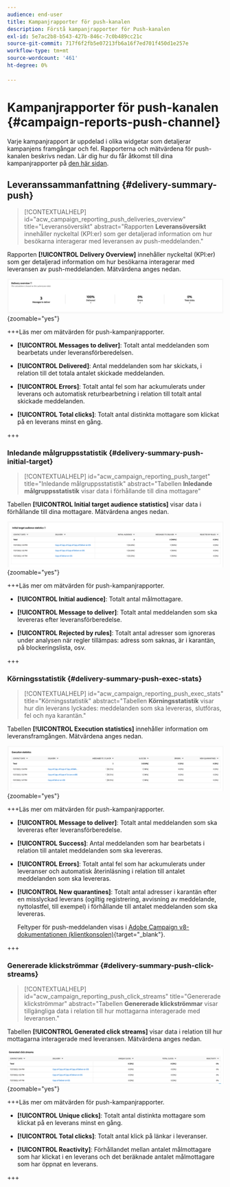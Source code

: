 ```yaml
---
audience: end-user
title: Kampanjrapporter för push-kanalen
description: Förstå kampanjrapporter för Push-kanalen
exl-id: 5e7ac2b8-b543-427b-846c-7c0b489cc21c
source-git-commit: 717f6f2fb5e07213fb6a16f7ed701f450d1e257e
workflow-type: tm+mt
source-wordcount: '461'
ht-degree: 0%

---
```


# Kampanjrapporter för push-kanalen {#campaign-reports-push-channel}

Varje kampanjrapport är uppdelad i olika widgetar som detaljerar kampanjens framgångar och fel. Rapporterna och mätvärdena för push-kanalen beskrivs nedan. Lär dig hur du får åtkomst till dina kampanjrapporter på [den här sidan](campaign-reports.md).

## Leveranssammanfattning {#delivery-summary-push}

>[!CONTEXTUALHELP]
>id="acw_campaign_reporting_push_deliveries_overview"
>title="Leveransöversikt"
>abstract="Rapporten **Leveransöversikt** innehåller nyckeltal (KPI:er) som ger detaljerad information om hur besökarna interagerar med leveransen av push-meddelanden."

Rapporten **[!UICONTROL Delivery Overview]** innehåller nyckeltal (KPI:er) som ger detaljerad information om hur besökarna interagerar med leveransen av push-meddelanden. Mätvärdena anges nedan.

![](assets/campaign-reporting-push-summary.png){zoomable="yes"}


+++Läs mer om mätvärden för push-kampanjrapporter.

* **[!UICONTROL Messages to deliver]**: Totalt antal meddelanden som bearbetats under leveransförberedelsen.

* **[!UICONTROL Delivered]**: Antal meddelanden som har skickats, i relation till det totala antalet skickade meddelanden.

* **[!UICONTROL Errors]**: Totalt antal fel som har ackumulerats under leverans och automatisk returbearbetning i relation till totalt antal skickade meddelanden.

* **[!UICONTROL Total clicks]**: Totalt antal distinkta mottagare som klickat på en leverans minst en gång.

+++

### Inledande målgruppsstatistik {#delivery-summary-push-initial-target}


>[!CONTEXTUALHELP]
>id="acw_campaign_reporting_push_target"
>title="Inledande målgruppsstatistik"
>abstract="Tabellen **Inledande målgruppsstatistik** visar data i förhållande till dina mottagare"

Tabellen **[!UICONTROL Initial target audience statistics]** visar data i förhållande till dina mottagare. Mätvärdena anges nedan.

![](assets/campaign-reporting-push-target.png){zoomable="yes"}


+++Läs mer om mätvärden för push-kampanjrapporter.

* **[!UICONTROL Initial audience]**: Totalt antal målmottagare.

* **[!UICONTROL Message to deliver]**: Totalt antal meddelanden som ska levereras efter leveransförberedelse.

* **[!UICONTROL Rejected by rules]**: Totalt antal adresser som ignoreras under analysen när regler tillämpas: adress som saknas, är i karantän, på blockeringslista, osv.

+++

### Körningsstatistik {#delivery-summary-push-exec-stats}

>[!CONTEXTUALHELP]
>id="acw_campaign_reporting_push_exec_stats"
>title="Körningsstatistik"
>abstract="Tabellen **Körningsstatistik** visar hur din leverans lyckades: meddelanden som ska levereras, slutföras, fel och nya karantän."

Tabellen **[!UICONTROL Execution statistics]** innehåller information om leveransframgången. Mätvärdena anges nedan.

![](assets/campaign-reporting-push-exec.png){zoomable="yes"}

+++Läs mer om mätvärden för push-kampanjrapporter.

* **[!UICONTROL Message to deliver]**: Totalt antal meddelanden som ska levereras efter leveransförberedelse.

* **[!UICONTROL Success]**: Antal meddelanden som har bearbetats i relation till antalet meddelanden som ska levereras.

* **[!UICONTROL Errors]**: Totalt antal fel som har ackumulerats under leveranser och automatisk återinläsning i relation till antalet meddelanden som ska levereras.

* **[!UICONTROL New quarantines]**: Totalt antal adresser i karantän efter en misslyckad leverans (ogiltig registrering, avvisning av meddelande, nyttolastfel, till exempel) i förhållande till antalet meddelanden som ska levereras.

  Feltyper för push-meddelanden visas i [Adobe Campaign v8-dokumentationen (klientkonsolen)](https://experienceleague.adobe.com/docs/campaign/campaign-v8/send/failures/delivery-failures.html#push-error-types){target="_blank"}.

+++

### Genererade klickströmmar {#delivery-summary-push-click-streams}

>[!CONTEXTUALHELP]
>id="acw_campaign_reporting_push_click_streams"
>title="Genererade klickströmmar"
>abstract="Tabellen **Genererade klickströmmar** visar tillgängliga data i relation till hur mottagarna interagerade med leveransen."

Tabellen **[!UICONTROL Generated click streams]** visar data i relation till hur mottagarna interagerade med leveransen. Mätvärdena anges nedan.

![](assets/campaign-reporting-push-clicks.png){zoomable="yes"}

+++Läs mer om mätvärden för push-kampanjrapporter.

* **[!UICONTROL Unique clicks]**: Totalt antal distinkta mottagare som klickat på en leverans minst en gång.

* **[!UICONTROL Total clicks]**: Totalt antal klick på länkar i leveranser.

* **[!UICONTROL Reactivity]**: Förhållandet mellan antalet målmottagare som har klickat i en leverans och det beräknade antalet målmottagare som har öppnat en leverans.

+++

